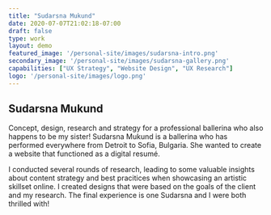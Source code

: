 ```yaml
---
title: "Sudarsna Mukund"
date: 2020-07-07T21:02:18-07:00
draft: false
type: work
layout: demo
featured_image: '/personal-site/images/sudarsna-intro.png'
secondary_image: '/personal-site/images/sudarsna-gallery.png'
capabilities: ["UX Strategy", "Website Design", "UX Research"]
logo: '/personal-site/images/logo.png'
---
```


## Sudarsna Mukund

Concept, design, research and strategy for a professional ballerina who also happens to be my sister! Sudarsna Mukund is a ballerina who has performed everywhere from Detroit to Sofia, Bulgaria. She wanted to create a website that functioned as a digital resumé.

I conducted several rounds of research, leading to some valuable insights about content strategy and best pracitices when showcasing an artistic skillset online. I created designs that were based on the goals of the client and my research. The final experience is one Sudarsna and I were both thrilled with!